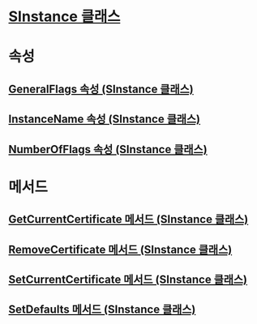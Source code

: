 # [SInstance 클래스](sinstance-class.md)
# 속성
## [GeneralFlags 속성 (SInstance 클래스)](generalflags-property-sinstance-class.md)
## [InstanceName 속성 (SInstance 클래스)](instancename-property-sinstance-class.md)
## [NumberOfFlags 속성 (SInstance 클래스)](numberofflags-property-sinstance-class.md)
# 메서드
## [GetCurrentCertificate 메서드 (SInstance 클래스)](getcurrentcertificate-method-sinstance-class.md)
## [RemoveCertificate 메서드 (SInstance 클래스)](removecertificate-method-sinstance-class.md)
## [SetCurrentCertificate 메서드 (SInstance 클래스)](setcurrentcertificate-method-sinstance-class.md)
## [SetDefaults 메서드 (SInstance 클래스)](setdefaults-method-sinstance-class.md)
